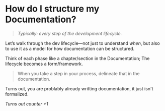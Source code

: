 # How do I structure my Documentation?

> *Typically: every step of the development lifecycle.*

Let’s walk through the dev lifecycle—not just to understand *when*, but also to use it as a model for how documentation can be structured.

Think of each phase like a chapter/section in the Documentation; The lifecycle becomes a form/framework.  

> When you take a step in your process, delineate that in the documentation. 

Turns out, you are problably already writting documentation, it just isn't formalized. 

*Turns out counter +1*


